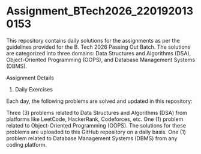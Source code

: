 # Assignment_BTech2026_2201920130153
This repository contains daily solutions for the assignments as per the guidelines provided for the B. Tech 2026 Passing Out Batch. The solutions are categorized into three domains: Data Structures and Algorithms (DSA), Object-Oriented Programming (OOPS), and Database Management Systems (DBMS).

Assignment Details

1. Daily Exercises

Each day, the following problems are solved and updated in this repository:

Three (3) problems related to Data Structures and Algorithms (DSA) from platforms like LeetCode, HackerRank, Codeforces, etc.
One (1) problem related to Object-Oriented Programming (OOPS). The solutions for these problems are uploaded to this GitHub repository on a daily basis.
One (1) problem related to Database Management Systems (DBMS) from any coding platform.
